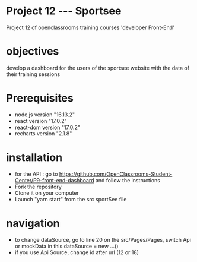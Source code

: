 # Project 12 --- Sportsee

Project 12 of openclassrooms training courses 'developer Front-End'

# objectives

develop a dashboard for the users of the sportsee website with the data of their training sessions

# Prerequisites

- node.js version "16.13.2"
- react version "17.0.2"
- react-dom version "17.0.2"
- recharts version "2.1.8"

# installation

- for the API : go to https://github.com/OpenClassrooms-Student-Center/P9-front-end-dashboard and follow the instructions
- Fork the repository
- Clone it on your computer
- Launch "yarn start" from the src sportSee file

# navigation

- to change dataSource, go to line 20 on the src/Pages/Pages, switch Api or mockData in this.dataSource = new ...()
- if you use Api Source, change id after url (12 or 18)
